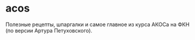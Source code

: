 # acos

Полезные рецепты, шпаргалки и самое главное из курса АКОСа на ФКН (по версии Артура Петуховского).
